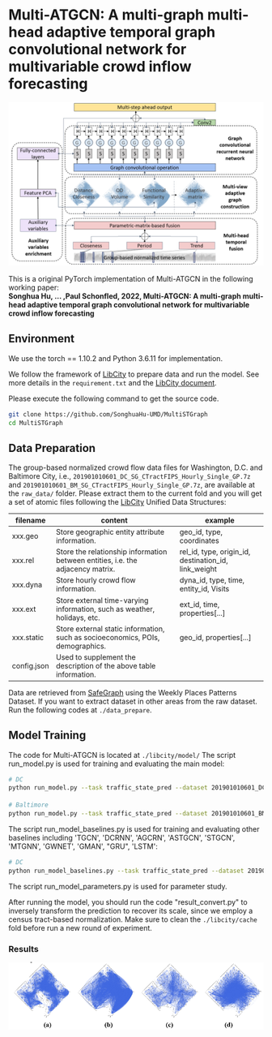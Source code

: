 # Multi-ATGCN: A multi-graph multi-head adaptive temporal graph convolutional network for multivariable crowd inflow forecasting

![Multi-ATGCN](figures/framework.png "Model Architecture")

This is a original PyTorch implementation of Multi-ATGCN in the following working paper: \
**Songhua Hu, ... ,Paul Schonfled, 2022, Multi-ATGCN: A multi-graph multi-head adaptive temporal graph convolutional network for multivariable crowd inflow forecasting**

## Environment
We use the torch == 1.10.2 and Python 3.6.11 for implementation.

We follow the framework of [LibCity](https://github.com/LibCity/Bigscity-LibCity) to prepare data and run the model.
See more details in the `requirement.txt` and the [LibCity document](https://bigscity-libcity-docs.readthedocs.io/en/latest/index.html).

Please execute the following command to get the source code.

```bash
git clone https://github.com/SonghuaHu-UMD/MultiSTGraph
cd MultiSTGraph
```

## Data Preparation
The group-based normalized crowd flow data files for Washington, D.C. and Baltimore City, i.e., `201901010601_DC_SG_CTractFIPS_Hourly_Single_GP.7z` and 
`201901010601_BM_SG_CTractFIPS_Hourly_Single_GP.7z`, are available at the `raw_data/` folder. Please extract them to the current fold and 
you will get a set of atomic files following the [LibCity](https://github.com/LibCity/Bigscity-LibCity) Unified Data Structures:

| filename    | content                                                                         | example                                   |
|-------------|---------------------------------------------------------------------------------|-------------------------------------------|
| xxx.geo     | Store geographic entity attribute information.                                  | geo_id, type, coordinates                 |
| xxx.rel     | Store the relationship information between entities, i.e. the adjacency matrix. | rel_id, type, origin_id, destination_id, link_weight |
| xxx.dyna    | Store hourly crowd flow information.                                            | dyna_id, type, time, entity_id, Visits    |
| xxx.ext     | Store external time-varying information, such as weather, holidays, etc.        | ext_id, time, properties[...]             |
| xxx.static  | Store external static information, such as socioeconomics, POIs, demographics.  | geo_id, properties[...]                   |
| config.json | Used to supplement the description of the above table information.              |                                           |

Data are retrieved from [SafeGraph](https://www.safegraph.com/) using the Weekly Places Patterns Dataset. 
If you want to extract dataset in other areas from the raw dataset. Run the following codes at  `./data_prepare`.

## Model Training
The code for Multi-ATGCN is located at `./libcity/model/`
The script run_model.py is used for training and evaluating the main model:
```bash
# DC
python run_model.py --task traffic_state_pred --dataset 201901010601_DC_SG_CTractFIPS_Hourly_Single_GP

# Baltimore
python run_model.py --task traffic_state_pred --dataset 201901010601_BM_SG_CTractFIPS_Hourly_Single_GP
```
The script run_model_baselines.py is used for training and evaluating other baselines including 
'TGCN', 'DCRNN', 'AGCRN', 'ASTGCN', 'STGCN', 'MTGNN', 'GWNET', 'GMAN', "GRU", 'LSTM':

```bash
# DC
python run_model_baselines.py --task traffic_state_pred --dataset 201901010601_DC_SG_CTractFIPS_Hourly_Single_GP
```

The script run_model_parameters.py is used for parameter study.

After running the model, you should run the code "result_convert.py" to inversely transform the prediction to recover its scale, since we employ a census tract-based normalization. 
Make sure to clean the `./libcity/cache` fold before run a new round of experiment.

### Results

![PyTorch Results](figures/graphs.png "Adjacency matrix measured by (a) distance closeness, (b) functionality similarity, (c) OD volume, and (d) self-adaptive learning")

